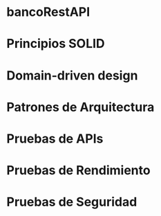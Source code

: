 # bancoRestAPI

# Principios SOLID

# Domain-driven design

# Patrones de Arquitectura

# Pruebas de APIs

# Pruebas de Rendimiento

# Pruebas de Seguridad